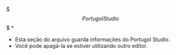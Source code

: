$$$ Portugol Studio $$$ 
 * 
 * Esta seção do arquivo guarda informações do Portugol Studio.
 * Você pode apagá-la se estiver utilizando outro editor.
